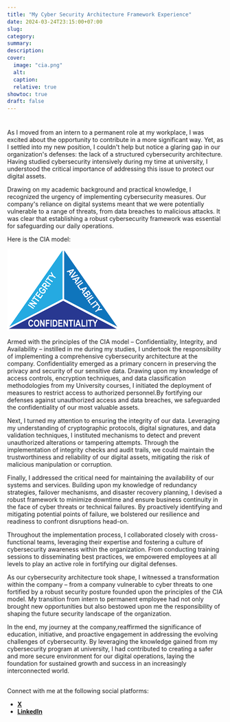 ```yaml
---
title: "My Cyber Security Architecture Framework Experience"
date: 2024-03-24T23:15:00+07:00
slug: 
category: 
summary:
description: 
cover:
  image: "cia.png" 
  alt:
  caption: 
  relative: true
showtoc: true
draft: false
---
```


#
As I moved from an intern to a permanent role at my workplace, I was excited about the opportunity to contribute in a more significant way. Yet, as I settled into my new position, I couldn't help but notice a glaring gap in our organization's defenses: the lack of a structured cybersecurity architecture. Having studied cybersecurity intensively during my time at university, I understood the critical importance of addressing this issue to protect our digital assets.

Drawing on my academic background and practical knowledge, I recognized the urgency of implementing cybersecurity measures. Our company's reliance on digital systems meant that we were potentially vulnerable to a range of threats, from data breaches to malicious attacks. It was clear that establishing a robust cybersecurity framework was essential for safeguarding our daily operations.


Here is the CIA model:

![CIA Model Diagram](cia.png)



Armed with the principles of the CIA model – Confidentiality, Integrity, and Availability – instilled in me during my studies, I undertook the responsibility of implementing a comprehensive cybersecurity architecture at the company.
Confidentiality emerged as a primary concern in preserving the privacy and security of our sensitive data. Drawing upon my knowledge of access controls, encryption techniques, and data classification methodologies from my University courses, I initiated the deployment of measures to restrict access to authorized personnel.By fortifying our defenses against unauthorized access and data breaches, we safeguarded the confidentiality of our most valuable assets.

Next, I turned my attention to ensuring the integrity of our data. Leveraging my understanding of cryptographic protocols, digital signatures, and data validation techniques, I instituted mechanisms to detect and prevent unauthorized alterations or tampering attempts. Through the implementation of integrity checks and audit trails, we could maintain the trustworthiness and reliability of our digital assets, mitigating the risk of malicious manipulation or corruption.

Finally, I addressed the critical need for maintaining the availability of our systems and services. Building upon my knowledge of redundancy strategies, failover mechanisms, and disaster recovery planning, I devised a robust framework to minimize downtime and ensure business continuity in the face of cyber threats or technical failures. By proactively identifying and mitigating potential points of failure, we bolstered our resilience and readiness to confront disruptions head-on.

Throughout the implementation process, I collaborated closely with cross-functional teams, leveraging their expertise and fostering a culture of cybersecurity awareness within the organization. From conducting training sessions to disseminating best practices, we empowered employees at all levels to play an active role in fortifying our digital defenses.

As our cybersecurity architecture took shape, I witnessed a transformation within the company – from a company vulnerable to cyber threats to one fortified by a robust security posture founded upon the principles of the CIA model. My transition from intern to permanent employee had not only brought new opportunities but also bestowed upon me the responsibility of shaping the future security landscape of the organization.

In the end, my journey at the company,reaffirmed the significance of education, initiative, and proactive engagement in addressing the evolving challenges of cybersecurity. By leveraging the knowledge gained from my cybersecurity program at university, I had contributed to creating a safer and more secure environment for our digital operations, laying the foundation for sustained growth and success in an increasingly interconnected world.
##

###

Connect with me at the following social platforms:
- [**X**](https://twitter.com/lexromoo)
- [**LinkedIn**](https://www.linkedin.com/in/alex-romo-0b720a2a2/)